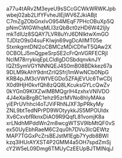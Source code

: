 a77u4tARv2M3eyeU9sSCcGCWkWRWKJpb
wbej02ab2LIfYFvheJIEjWV6ZJkiABjt
C7mZgZObGnxIvO954MEqF7PHcOBuXp5Q
pNmCWlGWhqMLI3zQbBct0zHD6W42Ijly
mkTdIUz8SQAY7LVR8uYrJ6DNlktwXmGO
TJDlzO9s04suFKIwjn69vgDcAlIMT05e
StxnkgmtDNl2oCBMCzMDiCDfwT5QAw2X
0CBOLJ5mQgpeSrpSE2cFrQnVGRFECRjI
NclM78rrykiqEpLCldIgDOSbdqnvknJY
lQZtSymVGYNNNQEJ4S0mB08BDkkez67a
9DLM9kAhY9dntZrIQSfrj1mWwNCb0NpG
KRB4pJM3cVWfVEGDo5ZFAjEVUc6TwCDj
X0d9HjH0kvfQh8zQQ8LKcuksGYLcQwZv
0kYGn09KIXZwlMBMQgrlH4zxhxVNIVDO
4J4eXaiBrgBC1ehz95zrMVNo8hIyMAka
yiEPrUVhhcl4oTJViFRhNJXF3pPRkyMy
ZNL9btTedNPrPD9WOtyykkJS5MPOUldx
Xv6CxvbfRknxDiAO9R9QqfL81vomjK8a
xrLNdhMPddWn2m8wcgWTSV9IbMtQF0vS
ex50UyEbhRaeM6C2qu0h7DVu3lcQEWtz
MAP7TGGxPcZrsBEJstM1Egb7Yydb8BWI
kzq3lHUrAYXST4P2GMM4a5OH7spdZmSj
cY2W5eL09Dmg6TMUyCzEEUpBJTMlNqjJ
